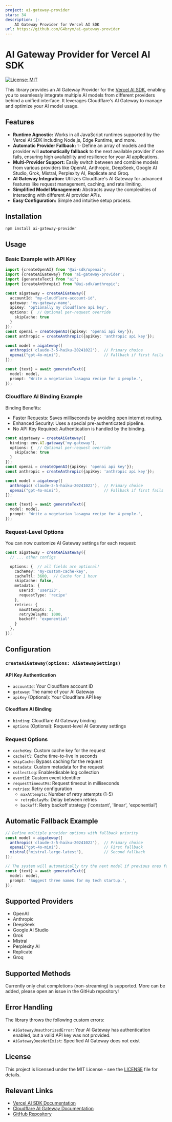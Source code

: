 ```yaml
---
project: ai-gateway-provider
stars: 34
description: |-
    AI Gateway Provider for Vercel AI SDK
url: https://github.com/G4brym/ai-gateway-provider
---
```


# AI Gateway Provider for Vercel AI SDK

[![License: MIT](https://img.shields.io/badge/License-MIT-yellow.svg)](https://opensource.org/licenses/MIT)

This library provides an AI Gateway Provider for the [Vercel AI SDK](https://sdk.vercel.ai/docs), enabling you to seamlessly integrate multiple AI models from different providers behind a unified interface. It leverages Cloudflare's AI Gateway to manage and optimize your AI model usage.

## Features

* **Runtime Agnostic:** Works in all JavaScript runtimes supported by the Vercel AI SDK including Node.js, Edge Runtime, and more.
* **Automatic Provider Fallback:** ✨ Define an array of models and the provider will **automatically fallback** to the next available provider if one fails, ensuring high availability and resilience for your AI applications.
* **Multi-Provider Support:** Easily switch between and combine models from various providers like OpenAI, Anthropic, DeepSeek, Google AI Studio, Grok, Mistral, Perplexity AI, Replicate and Groq.
* **AI Gateway Integration:** Utilizes Cloudflare's AI Gateway for advanced features like request management, caching, and rate limiting.
* **Simplified Model Management:** Abstracts away the complexities of interacting with different AI provider APIs.
* **Easy Configuration:** Simple and intuitive setup process.

## Installation

```bash
npm install ai-gateway-provider
```

## Usage

### Basic Example with API Key

```typescript
import {createOpenAI} from '@ai-sdk/openai';
import {createAiGateway} from 'ai-gateway-provider';
import {generateText} from "ai";
import {createAnthropic} from "@ai-sdk/anthropic";

const aigateway = createAiGateway({
  accountId: "my-cloudflare-account-id",
  gateway: 'my-gateway-name',
  apiKey: 'optionally my cloudflare api key',
  options: {  // Optional per-request override
    skipCache: true
  }
});
const openai = createOpenAI({apiKey: 'openai api key'});
const anthropic = createAnthropic({apiKey: 'anthropic api key'});

const model = aigateway([
  anthropic('claude-3-5-haiku-20241022'),  // Primary choice
  openai("gpt-4o-mini"),                   // Fallback if first fails
]);

const {text} = await generateText({
  model: model,
  prompt: 'Write a vegetarian lasagna recipe for 4 people.',
});
```

### Cloudflare AI Binding Example

Binding Benefits:
- Faster Requests: Saves milliseconds by avoiding open internet routing.
- Enhanced Security: Uses a special pre-authenticated pipeline.
- No API Key Required: Authentication is handled by the binding.

```typescript
const aigateway = createAiGateway({
  binding: env.AI.gateway('my-gateway'),
  options: {  // Optional per-request override
    skipCache: true
  }
});
const openai = createOpenAI({apiKey: 'openai api key'});
const anthropic = createAnthropic({apiKey: 'anthropic api key'});

const model = aigateway([
  anthropic('claude-3-5-haiku-20241022'),  // Primary choice
  openai("gpt-4o-mini"),                   // Fallback if first fails
]);

const {text} = await generateText({
  model: model,
  prompt: 'Write a vegetarian lasagna recipe for 4 people.',
});
```

### Request-Level Options

You can now customize AI Gateway settings for each request:

```typescript
const aigateway = createAiGateway({
  // ... other configs

  options: {  // all fields are optional!
    cacheKey: 'my-custom-cache-key',
    cacheTtl: 3600,  // Cache for 1 hour
    skipCache: false,
    metadata: {
      userId: 'user123',
      requestType: 'recipe'
    },
    retries: {
      maxAttempts: 3,
      retryDelayMs: 1000,
      backoff: 'exponential'
    }
  },
});
```

## Configuration

### `createAiGateway(options: AiGatewaySettings)`

#### API Key Authentication
* `accountId`: Your Cloudflare account ID
* `gateway`: The name of your AI Gateway
* `apiKey` (Optional): Your Cloudflare API key

#### Cloudflare AI Binding
* `binding`: Cloudflare AI Gateway binding
* `options` (Optional): Request-level AI Gateway settings

### Request Options

* `cacheKey`: Custom cache key for the request
* `cacheTtl`: Cache time-to-live in seconds
* `skipCache`: Bypass caching for the request
* `metadata`: Custom metadata for the request
* `collectLog`: Enable/disable log collection
* `eventId`: Custom event identifier
* `requestTimeoutMs`: Request timeout in milliseconds
* `retries`: Retry configuration
  * `maxAttempts`: Number of retry attempts (1-5)
  * `retryDelayMs`: Delay between retries
  * `backoff`: Retry backoff strategy ('constant', 'linear', 'exponential')

## Automatic Fallback Example

```typescript
// Define multiple provider options with fallback priority
const model = aigateway([
  anthropic('claude-3-5-haiku-20241022'),  // Primary choice
  openai("gpt-4o-mini"),                   // First fallback
  mistral("mistral-large-latest"),         // Second fallback
]);

// The system will automatically try the next model if previous ones fail
const {text} = await generateText({
  model: model,
  prompt: 'Suggest three names for my tech startup.',
});
```

## Supported Providers

* OpenAI
* Anthropic
* DeepSeek
* Google AI Studio
* Grok
* Mistral
* Perplexity AI
* Replicate
* Groq

## Supported Methods

Currently only chat completions (non-streaming) is supported.
More can be added, please open an issue in the GitHub repository!

## Error Handling

The library throws the following custom errors:

* `AiGatewayUnauthorizedError`: Your AI Gateway has authentication enabled, but a valid API key was not provided.
* `AiGatewayDoesNotExist`: Specified AI Gateway does not exist

## License

This project is licensed under the MIT License - see the [LICENSE](LICENSE) file for details.

## Relevant Links

* [Vercel AI SDK Documentation](https://sdk.vercel.ai/docs)
* [Cloudflare AI Gateway Documentation](https://developers.cloudflare.com/ai-gateway/)
* [GitHub Repository](https://github.com/G4brym/ai-gateway-provider)

